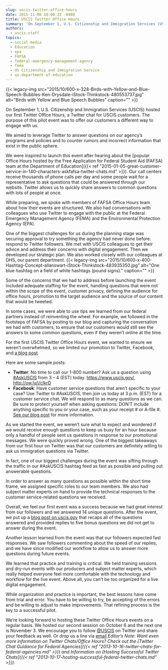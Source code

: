 ```yaml
---
slug: uscis-twitter-office-hours
date: 2015-11-06 10:00:33 -0400
title: USCIS Twitter Office Hours
summary: 'On September 1, U.S. Citizenship and Immigration Services (USCIS) hosted our first Twitter Office Hours, a Twitter chat for USCIS customers. The purpose of this pilot event was to offer our customers a different way to engage with us. We aimed to leverage Twitter to answer questions on our agency’s programs and policies and to'
authors:
  - uscis-staff
topics:
  - social-media
  - Education
  - epa
  - FAFSA
  - federal-emergency-management-agency
  - fema
  - US Citizenship and Immigration Service
  - us-department-of-education
---
```


{{< legacy-img src="2015/10/600-x-328-Birds-with-Yellow-and-Blue-Speech-Bubbles-Ken-Drysdale-iStock-Thinkstock-480553737.jpg" alt="Birds with Yellow and Blue Speech Bubbles" caption="" >}} 

On September 1, U.S. Citizenship and Immigration Services (USCIS) hosted our first Twitter Office Hours, a Twitter chat for USCIS customers. The purpose of this pilot event was to offer our customers a different way to engage with us.

We aimed to leverage Twitter to answer questions on our agency’s programs and policies and to counter rumors and incorrect information that exist in the public sphere.

We were inspired to launch this event after hearing about the [popular Office Hours hosted by the Free Application for Federal Student Aid (FAFSA) team at the Department of Education]({{< ref "2015-01-05-great-customer-service-in-140-characters-askfafsa-twitter-chats.md" >}}). Our call centers receive thousands of phone calls per day and some people wait for a representative to ask questions that could be answered through our website. Twitter allows us to quickly share answers to common questions with lots of people at once.

While preparing, we spoke with members of FAFSA Office Hours team about how their events are structured. We also had conversations with colleagues who use Twitter to engage with the public at the Federal Emergency Management Agency (FEMA) and the Environmental Protection Agency (EPA).

One of the biggest challenges for us during the planning stage was securing approval to try something the agency had never done before: respond to Twitter followers. We met with USCIS colleagues to get their advice and address their concerns with digital engagement. Then we developed our strategic plan. We also worked closely with our colleagues at DHS, our parent department. {{< legacy-img src="2015/10/600-x-400-Hashtag-Concept-allanswart-iStock-Thinkstock-483935350.jpg" alt="One blue hashtag on a field of white hashtags (pound signs)." caption="" >}} 

Some of the concerns that we had to address before launching the event included adequate staffing for the event, handling questions that were not within the scope of the event, customer privacy, defining the audience for office hours, promotion to the target audience and the source of our content that would be tweeted.

In some cases, we were able to use tips we learned from our federal partners instead of reinventing the wheel. For example, we followed in the footsteps of FAFSA by posting to our blog and capturing the conversation we had with customers, to ensure that our customers would still see the answers to some common questions, even if they weren’t online at the time.

For the first USCIS Twitter Office Hours event, we wanted to ensure we weren’t overwhelmed, so we limited our promotion to Twitter, Facebook, and [a blog post](http://blog.uscis.gov/2015/08/askuscis-during-our-first-twitter.html).

Here are some sample posts:

  * **Twitter**: No time to call our 1-800 number? Ask us a question using [#AskUSCIS](https://twitter.com/hashtag/AskUSCIS?src=hash) from 3 &#8211; 4 (EST) today. <https://www.uscis.gov/>, <http://ow.ly/i/cIkrD>
  * **Facebook**: Have customer service questions that aren&#8217;t specific to your case? Use Twitter to #‎AskUSCIS‬‬‬‬‬‬‬‬‬‬‬, then join us today at 3 p.m. (EST) for a customer service chat. We will respond to as many questions as we can. Be sure to protect yourself when asking questions: DON’T include anything specific to you or your case, such as your receipt # or A-file #. [See our blog post](http://blog.uscis.gov/2015/08/askuscis-during-our-first-twitter.html) for more information.

As we started the event, we weren’t sure what to expect and wondered if we would receive enough questions to keep us busy for an hour because only a handful of people sent us questions in response to our promotional messages. We were quickly proved wrong. One of the biggest takeaways from our first hour on Twitter was that our customers are definitely willing to ask us immigration questions via Twitter.

In fact, one of our biggest challenges during the event was sifting through the traffic in our #AskUSCIS hashtag feed as fast as possible and pulling out answerable questions.

In order to answer as many questions as possible within the short time frame, we assigned specific roles to our team members. We also had subject matter experts on hand to provide the technical responses to the customer service-related questions we received.

Overall, we feel our first event was a success because we had great interest from our followers and we answered 14 unique questions. After the event, we put up a [blog post on uscis.gov](http://blog.uscis.gov/2015/09/heres-what-you-missed-during-our-first.html) that recaps all of the questions answered and provided replies to five bonus questions we did not get to answer during the event.

Another lesson learned from the event was that our followers expected fast responses. We saw followers commenting about the speed of our replies, and we have since modified our workflow to allow us to answer more questions during future events.

We learned that practice and training is critical. We held training sessions and dry-run events with our producers and subject matter experts, which really helped everyone feel more comfortable with the technology and workflow for the live event. Above all, you can’t be too organized for a live digital engagement.

While organization and practice is important, the best lessons have come from trial and error. You have to be willing to try, be accepting of the errors and be willing to adjust to make improvements. That refining process is the key to a successful pilot.

We’re looking forward to hosting these Twitter Office Hours events on a regular basis. We hosted our second session on October 6 and the next one is November 3. We encourage you to follow [@USCIS](https://twitter.com/USCIS?ref_src=twsrc%5Egoogle%7Ctwcamp%5Eserp%7Ctwgr%5Eauthor) on Twitter and share your feedback as well. Or drop us a line via [email](mailto:public.engagement@uscis.dhs.gov)._Editor&#8217;s Note: Want even more information on Twitter Chats/Office Hours? Check out the [Twitter Chat Guidance for Federal Agencies]({{< ref "2013-10-16-twitter-chats-for-federal-agencies.md" >}}) and Information on [Hosting Successful Twitter Chats]({{< ref "2013-10-17-hosting-successful-federal-twitter-chats.md" >}})._